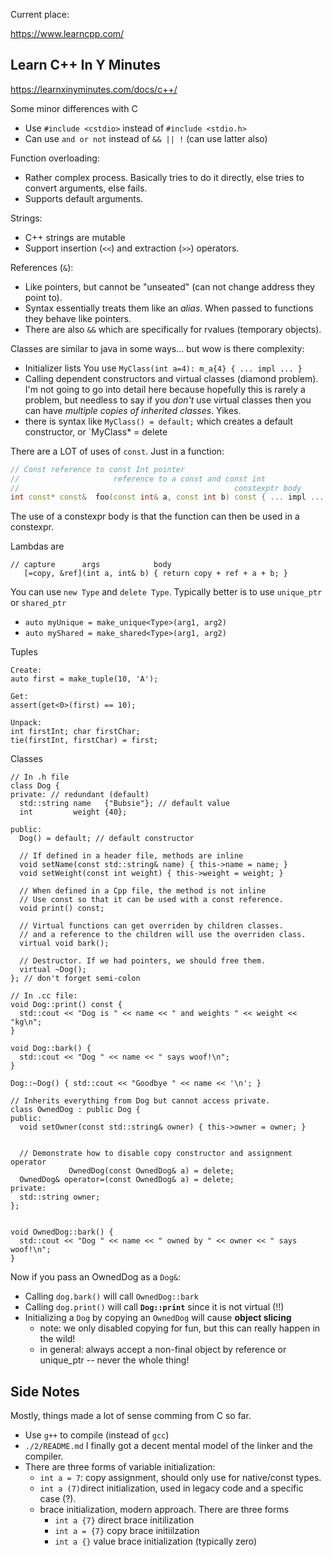 Current place:

https://www.learncpp.com/

## Learn C++ In Y Minutes
https://learnxinyminutes.com/docs/c++/

Some minor differences with C
- Use `#include <cstdio>` instead of `#include <stdio.h>`
- Can use `and or not` instead of `&& || !` (can use latter also)


Function overloading:
- Rather complex process. Basically tries to do it directly, else tries to
  convert arguments, else fails.
- Supports default arguments.

Strings:
- C++ strings are mutable
- Support insertion (`<<`) and extraction (`>>`) operators.

References (`&`):
- Like pointers, but cannot be "unseated" (can not change address they point
  to).
- Syntax essentially treats them like an _alias_. When passed to functions they
  behave like pointers.
- There are also `&&` which are specifically for rvalues (temporary objects).

Classes are similar to java in some ways... but wow is there complexity:
- Initializer lists You use `MyClass(int a=4): m_a{4} { ... impl ... }`
- Calling dependent constructors and virtual classes (diamond problem). I'm not
  going to go into detail here because hopefully this is rarely a problem, but
  needless to say if you _don't_ use virtual classes then you can have _multiple
  copies of inherited classes_. Yikes.
- there is syntax like `MyClass() = default;` which creates a default
  constructor, or `MyClass* = delete

There are a LOT of uses of `const`. Just in a function:

```C++
// Const reference to const Int pointer
//                     reference to a const and const int
//                                                constexptr body
int const* const&  foo(const int& a, const int b) const { ... impl ... };
```

The use of a constexpr body is that the function can then be used in a
constexpr.

Lambdas are
```
// capture      args            body
   [=copy, &ref](int a, int& b) { return copy + ref + a + b; }
```

You can use `new Type` and `delete Type`. Typically better is to use
`unique_ptr` or `shared_ptr`

- `auto myUnique = make_unique<Type>(arg1, arg2)`
- `auto myShared = make_shared<Type>(arg1, arg2)`

Tuples
```
Create:
auto first = make_tuple(10, 'A');

Get:
assert(get<0>(first) == 10);

Unpack:
int firstInt; char firstChar;
tie(firstInt, firstChar) = first;
```

Classes
```
// In .h file
class Dog {
private: // redundant (default)
  std::string name   {"Bubsie"}; // default value
  int         weight {40};

public:
  Dog() = default; // default constructor

  // If defined in a header file, methods are inline
  void setName(const std::string& name) { this->name = name; }
  void setWeight(const int weight) { this->weight = weight; }

  // When defined in a Cpp file, the method is not inline
  // Use const so that it can be used with a const reference.
  void print() const;

  // Virtual functions can get overriden by children classes.
  // and a reference to the children will use the overriden class.
  virtual void bark();

  // Destructor. If we had pointers, we should free them.
  virtual ~Dog();
}; // don't forget semi-colon

// In .cc file:
void Dog::print() const {
  std::cout << "Dog is " << name << " and weights " << weight << "kg\n";
}

void Dog::bark() {
  std::cout << "Dog " << name << " says woof!\n";
}

Dog::~Dog() { std::cout << "Goodbye " << name << '\n'; }

// Inherits everything from Dog but cannot access private.
class OwnedDog : public Dog {
public:
  void setOwner(const std::string& owner) { this->owner = owner; }


  // Demonstrate how to disable copy constructor and assignment operator
             OwnedDog(const OwnedDog& a) = delete;
  OwnedDog& operator=(const OwnedDog& a) = delete;
private:
  std::string owner;
};


void OwnedDog::bark() {
  std::cout << "Dog " << name << " owned by " << owner << " says woof!\n";
}
```

Now if you pass an OwnedDog as a `Dog&`:
- Calling `dog.bark()` will call `OwnedDog::bark`
- Calling `dog.print()` will call **`Dog::print`** since it is not virtual (!!)
- Initializing a `Dog` by copying an `OwnedDog` will cause **object slicing**
  - note: we only disabled copying for fun, but this can really happen in the
    wild!
  - in general: always accept a non-final object by reference or unique_ptr -- never the
    whole thing!




## Side Notes
Mostly, things made a lot of sense comming from C so far.

- Use `g++` to compile (instead of `gcc`)
- `./2/README.md` I finally got a decent mental model of the linker and the
  compiler.
- There are three forms of variable initialization:
  - `int a = 7`: copy assignment, should only use for native/const types.
  - `int a (7)`direct initialization, used in legacy code and a specific case
    (?).
  - brace initialization, modern approach. There are three forms
    - `int a {7}` direct brace initilization
    - `int a = {7}` copy brace initiilzation
    - `int a {}` value brace initialization (typically zero)

